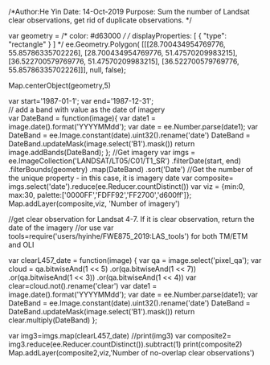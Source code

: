 /*Author:He Yin
  Date: 14-Oct-2019
  Purpose: Sum the number of Landsat clear observations, get rid of duplicate observations.
*/

var geometry =
    /* color: #d63000 */
    /* displayProperties: [
      {
        "type": "rectangle"
      }
    ] */
    ee.Geometry.Polygon(
        [[[28.700434954769776, 55.85786335702226],
          [28.700434954769776, 51.47570209983215],
          [36.522700579769776, 51.47570209983215],
          [36.522700579769776, 55.85786335702226]]], null, false);

  Map.centerObject(geometry,5)

  var start='1987-01-1';
  var end='1987-12-31';  
// add a band with value as the date of imagery   
  var DateBand = function(image){
  var date1 = image.date().format('YYYYMMdd');
  var date = ee.Number.parse(date1);
  var DateBand = ee.Image.constant(date).uint32().rename('date')
  DateBand = DateBand.updateMask(image.select('B1').mask())
  return image.addBands(DateBand);
};
//Get imagery
  var imgs = ee.ImageCollection('LANDSAT/LT05/C01/T1_SR')
    .filterDate(start, end)
     .filterBounds(geometry)
     .map(DateBand)
     .sort('Date')
//Get the number of the unique property - in this case, it is imagery date
var composite= imgs.select('date').reduce(ee.Reducer.countDistinct())
var viz = {min:0, max:30, palette:['0000FF','FDFF92','FF2700','d600ff']};
Map.addLayer(composite,viz, 'Number of imagery')

//get clear observation for Landsat 4-7. If it is clear observation, return the date of the imagery
//or use var tools=require('users/hyinhe/FWE875_2019:LAS_tools') for both TM/ETM and OLI

  var clearL457_date = function(image) {
  var qa = image.select('pixel_qa');
  var cloud = qa.bitwiseAnd(1 << 5)
          .or(qa.bitwiseAnd(1 << 7))
          .or(qa.bitwiseAnd(1 << 3))
          .or(qa.bitwiseAnd(1 << 4))
  var clear=cloud.not().rename('clear')
  var date1 = image.date().format('YYYYMMdd');
  var date = ee.Number.parse(date1);
  var DateBand = ee.Image.constant(date).uint32().rename('date')
  DateBand = DateBand.updateMask(image.select('B1').mask())
  return clear.multiply(DateBand)
};

var img3=imgs.map(clearL457_date)
//print(img3)
var composite2= img3.reduce(ee.Reducer.countDistinct()).subtract(1)
print(composite2)
Map.addLayer(composite2,viz,'Number of no-overlap clear observations')
